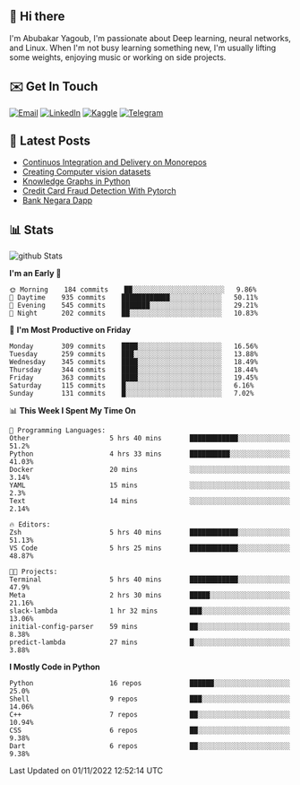 ## 👋 Hi there

I'm Abubakar Yagoub, I'm passionate about Deep learning, neural networks, and
Linux. When I'm not busy learning something new, I'm usually lifting some
weights, enjoying music or working on side projects.

## ✉️ Get In Touch

[![Email](https://img.shields.io/badge/Email-f1f1f1?style=for-the-badge&logo=gmail&logoColor=0f111a)](mailto:git@blacksuan19.dev)
[![LinkedIn](https://img.shields.io/badge/LinkedIn-0077B5?style=for-the-badge&logo=linkedin&logoColor=white)](https://www.linkedin.com/in/blacksuan19/)
[![Kaggle](https://img.shields.io/badge/Kaggle-5acfff?style=for-the-badge&logo=kaggle&logoColor=white)](http://kaggle.com/abubakaryagob/)
[![Telegram](https://img.shields.io/badge/Telegram-2CA5E0?style=for-the-badge&logo=telegram&logoColor=white)](https://t.me/blacksuan19)

## 📩 Latest Posts

<!-- BLOG-POST-LIST:START -->
- [Continuos Integration and Delivery on Monorepos](https://www.blacksuan19.dev/blog/github-actions-monorepos/)
- [Creating Computer vision datasets](https://www.blacksuan19.dev/blog/creating-datasets/)
- [Knowledge Graphs in Python](https://www.blacksuan19.dev/projects/Knowledge_Graphs/)
- [Credit Card Fraud Detection With Pytorch](https://www.blacksuan19.dev/projects/credit-card-fraud-detection-with-pytorch/)
- [Bank Negara Dapp](https://www.blacksuan19.dev/projects/bank-negara/)
<!-- BLOG-POST-LIST:END -->

## 📊 Stats

![github Stats](https://github-readme-stats.vercel.app/api?username=blacksuan19&theme=github_dark&show_icons=true&count_private=true&custom_title=Github%20Stats&hide_border=true)

<!--START_SECTION:waka-->
**I'm an Early 🐤** 

```text
🌞 Morning    184 commits    ██░░░░░░░░░░░░░░░░░░░░░░░   9.86% 
🌆 Daytime    935 commits    ████████████░░░░░░░░░░░░░   50.11% 
🌃 Evening    545 commits    ███████░░░░░░░░░░░░░░░░░░   29.21% 
🌙 Night      202 commits    ██░░░░░░░░░░░░░░░░░░░░░░░   10.83%

```
📅 **I'm Most Productive on Friday** 

```text
Monday       309 commits    ████░░░░░░░░░░░░░░░░░░░░░   16.56% 
Tuesday      259 commits    ███░░░░░░░░░░░░░░░░░░░░░░   13.88% 
Wednesday    345 commits    ████░░░░░░░░░░░░░░░░░░░░░   18.49% 
Thursday     344 commits    ████░░░░░░░░░░░░░░░░░░░░░   18.44% 
Friday       363 commits    ████░░░░░░░░░░░░░░░░░░░░░   19.45% 
Saturday     115 commits    █░░░░░░░░░░░░░░░░░░░░░░░░   6.16% 
Sunday       131 commits    █░░░░░░░░░░░░░░░░░░░░░░░░   7.02%

```


📊 **This Week I Spent My Time On** 

```text
💬 Programming Languages: 
Other                    5 hrs 40 mins       ████████████░░░░░░░░░░░░░   51.2% 
Python                   4 hrs 33 mins       ██████████░░░░░░░░░░░░░░░   41.03% 
Docker                   20 mins             ░░░░░░░░░░░░░░░░░░░░░░░░░   3.14% 
YAML                     15 mins             ░░░░░░░░░░░░░░░░░░░░░░░░░   2.3% 
Text                     14 mins             ░░░░░░░░░░░░░░░░░░░░░░░░░   2.14%

🔥 Editors: 
Zsh                      5 hrs 40 mins       ████████████░░░░░░░░░░░░░   51.13% 
VS Code                  5 hrs 25 mins       ████████████░░░░░░░░░░░░░   48.87%

🐱‍💻 Projects: 
Terminal                 5 hrs 40 mins       ████████████░░░░░░░░░░░░░   47.9% 
Meta                     2 hrs 30 mins       █████░░░░░░░░░░░░░░░░░░░░   21.16% 
slack-lambda             1 hr 32 mins        ███░░░░░░░░░░░░░░░░░░░░░░   13.06% 
initial-config-parser    59 mins             ██░░░░░░░░░░░░░░░░░░░░░░░   8.38% 
predict-lambda           27 mins             █░░░░░░░░░░░░░░░░░░░░░░░░   3.88%

```

**I Mostly Code in Python** 

```text
Python                   16 repos            ██████░░░░░░░░░░░░░░░░░░░   25.0% 
Shell                    9 repos             ███░░░░░░░░░░░░░░░░░░░░░░   14.06% 
C++                      7 repos             ██░░░░░░░░░░░░░░░░░░░░░░░   10.94% 
CSS                      6 repos             ██░░░░░░░░░░░░░░░░░░░░░░░   9.38% 
Dart                     6 repos             ██░░░░░░░░░░░░░░░░░░░░░░░   9.38%

```



 Last Updated on 01/11/2022 12:52:14 UTC
<!--END_SECTION:waka-->
